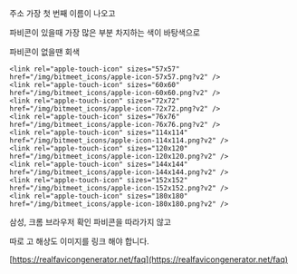 주소 가장 첫 번째 이름이 나오고

파비콘이 있을때 가장 많은 부분 차지하는 색이 바탕색으로

파비콘이 없을땐 회색

```
<link rel="apple-touch-icon" sizes="57x57" href="/img/bitmeet_icons/apple-icon-57x57.png?v2" />
<link rel="apple-touch-icon" sizes="60x60" href="/img/bitmeet_icons/apple-icon-60x60.png?v2" />
<link rel="apple-touch-icon" sizes="72x72" href="/img/bitmeet_icons/apple-icon-72x72.png?v2" />
<link rel="apple-touch-icon" sizes="76x76" href="/img/bitmeet_icons/apple-icon-76x76.png?v2" />
<link rel="apple-touch-icon" sizes="114x114" href="/img/bitmeet_icons/apple-icon-114x114.png?v2" />
<link rel="apple-touch-icon" sizes="120x120" href="/img/bitmeet_icons/apple-icon-120x120.png?v2" />
<link rel="apple-touch-icon" sizes="144x144" href="/img/bitmeet_icons/apple-icon-144x144.png?v2" />
<link rel="apple-touch-icon" sizes="152x152" href="/img/bitmeet_icons/apple-icon-152x152.png?v2" />
<link rel="apple-touch-icon" sizes="180x180" href="/img/bitmeet_icons/apple-icon-180x180.png?v2" />
```

삼성, 크롬 브라우저 확인 파비콘을 따라가지 않고

따로 고 해상도 이미지를 링크 해야 합니다.

[https://realfavicongenerator.net/faq](https://realfavicongenerator.net/faq)

